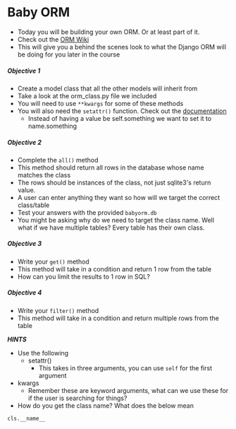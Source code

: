 # Baby ORM

* Today you will be building your own ORM. Or at least part of it.
* Check out the [ORM Wiki](http://en.wikipedia.org/wiki/Object-relational_mapping)
* This will give you a behind the scenes look to what the Django ORM will be doing for you later in the course

##### Objective 1

* Create a model class that all the other models will inherit from
* Take a look at the orm_class.py file we included
* You will need to use `**kwargs` for some of these methods
* You will also need the `setattr()` function. Check out the [documentation](https://docs.python.org/3/library/functions.html#setattr)
	* Instead of having a value be self.something we want to set it to name.something

##### Objective 2

* Complete the `all()` method
* This method should return all rows in the database whose name matches the class
* The rows should be instances of the class, not just sqlite3's return value.
* A user can enter anything they want so how will we target the correct class/table
* Test your answers with the provided `babyorm.db`
* You might be asking why do we need to target the class name. Well what if we have multiple tables? Every table has their own class.

##### Objective 3

* Write your `get()` method
* This method will take in a condition and return 1 row from the table
* How can you limit the results to 1 row in SQL?

##### Objective 4

* Write your `filter()` method
* This method will take in a condition and return multiple rows from the table


***HINTS***

* Use the following
	* setattr()
		* This takes in three arguments, you can use `self` for the first argument
* kwargs
	* Remember these are keyword arguments, what can we use these for if the user is searching for things?
* How do you get the class name? What does the below mean

```
cls.__name__
```

